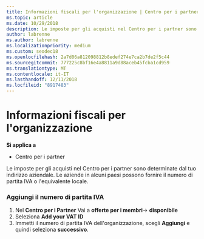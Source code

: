 ```yaml
---
title: Informazioni fiscali per l'organizzazione | Centro per i partner
ms.topic: article
ms.date: 10/29/2018
description: Le imposte per gli acquisti nel Centro per i partner sono determinate dal tuo indirizzo aziendale. Le aziende in alcuni paesi possono fornire il numero di partita IVA o l'equivalente locale.
author: labrenne
ms.author: labrenne
ms.localizationpriority: medium
ms.custom: seodec18
ms.openlocfilehash: 2a7d06a812098812b8edef274e7ca2b7de2f5c44
ms.sourcegitcommit: 777225c8bf16e4a8811a9d88aceb45fcba1cd959
ms.translationtype: MT
ms.contentlocale: it-IT
ms.lasthandoff: 12/11/2018
ms.locfileid: "8917483"
---
```

# <a name="organization-tax-information"></a>Informazioni fiscali per l'organizzazione

**Si applica a**

-  Centro per i partner

Le imposte per gli acquisti nel Centro per i partner sono determinate dal tuo indirizzo aziendale. Le aziende in alcuni paesi possono fornire il numero di partita IVA o l'equivalente locale.

### <a name="add-your-vat-id"></a>Aggiungi il numero di partita IVA

1.  Nel **Centro per i Partner** Vai a **offerte per i membri**-> **disponibile**
2.  Seleziona **Add your VAT ID**
3.  Immetti il numero di partita IVA dell'organizzazione, scegli **Aggiungi** e quindi seleziona **successivo**.





 



